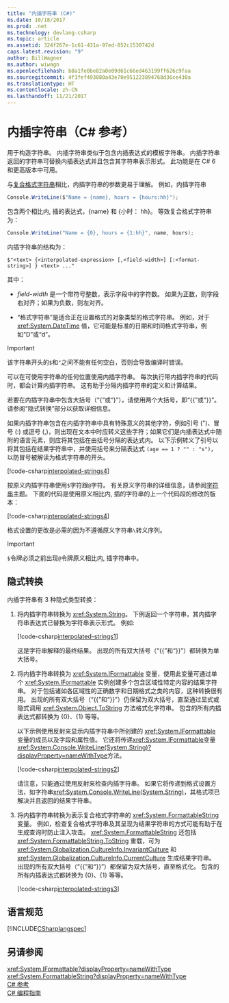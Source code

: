 ```yaml
---
title: "内插字符串 (C#)"
ms.date: 10/18/2017
ms.prod: .net
ms.technology: devlang-csharp
ms.topic: article
ms.assetid: 324f267e-1c61-431a-97ed-852c1530742d
caps.latest.revision: "9"
author: BillWagner
ms.author: wiwagn
ms.openlocfilehash: b8a1fe0be82a0e09d61c66ed463199ff626c9faa
ms.sourcegitcommit: 4f3fef493080a43e70e951223894768d36ce430a
ms.translationtype: HT
ms.contentlocale: zh-CN
ms.lasthandoff: 11/21/2017
---
```

# <a name="interpolated-strings-c-reference"></a>内插字符串（C# 参考）

用于构造字符串。  内插字符串类似于包含内插表达式的模板字符串。  内插字符串返回的字符串可替换内插表达式并且包含其字符串表示形式。 此功能是在 C# 6 和更高版本中可用。

与[复合格式字符串](../../../standard/base-types/composite-formatting.md#composite-format-string)相比，内插字符串的参数更易于理解。  例如，内插字符串  
  
```csharp  
Console.WriteLine($"Name = {name}, hours = {hours:hh}");
```  
包含两个相比内, 插的表达式，{name} 和 {小时： hh}。 等效复合格式字符串为：

```csharp
Console.WriteLine("Name = {0}, hours = {1:hh}", name, hours); 
```  

内插字符串的结构为：  
  
```  
$"<text> {<interpolated-expression> [,<field-width>] [:<format-string>] } <text> ..."  
```  

其中： 

- *field-width* 是一个带符号整数，表示字段中的字符数。 如果为正数，则字段右对齐；如果为负数，则左对齐。 

- “格式字符串”是适合正在设置格式的对象类型的格式字符串。 例如，对于 <xref:System.DateTime> 值，它可能是标准的日期和时间格式字符串，例如“D”或“d”。

> [!IMPORTANT]
> 该字符串开头的`$`和`"`之间不能有任何空白，否则会导致编译时错误。 

 可以在可使用字符串的任何位置使用内插字符串。  每次执行带内插字符串的代码时，都会计算内插字符串。 这有助于分隔内插字符串的定义和计算结果。  
  
 若要在内插字符串中包含大括号（“{”或“}”），请使用两个大括号，即“{{”或“}}”。  请参阅“隐式转换”部分以获取详细信息。  

如果内插字符串包含在内插字符串中具有特殊意义的其他字符，例如引号 (")、冒号 (:) 或逗号 (,)，则出现在文本中时应转义这些字符；如果它们是内插表达式中随附的语言元素，则应将其包括在由括号分隔的表达式内。 以下示例转义了引号以将其包括在结果字符串中，并使用括号来分隔表达式 `(age == 1 ? "" : "s")`，以防冒号被解读为格式字符串的开头。

[!code-csharp[interpolated-strings4](../../../../samples/snippets/csharp/language-reference/keywords/interpolated-strings4.cs#1)]  

按原义内插字符串使用`$`字符跟`@`字符。 有关原义字符串的详细信息，请参阅[字符串](string.md)主题。 下面的代码是使用原义相比内, 插的字符串的上一个代码段的修改的版本：

[!code-csharp[interpolated-strings4](../../../../samples/snippets/csharp/language-reference/keywords/interpolated-strings5.cs#1)]  

格式设置的更改是必需的因为不遵循原义字符串`\`转义序列。

> [!IMPORTANT]
> `$`令牌必须之前出现`@`令牌原义相比内, 插字符串中。


## <a name="implicit-conversions"></a>隐式转换  

内插字符串有 3 种隐式类型转换：  

1. 将内插字符串转换为 <xref:System.String>。 下例返回一个字符串，其内插字符串表达式已替换为字符串表示形式。 例如: 

   [!code-csharp[interpolated-strings1](../../../../samples/snippets/csharp/language-reference/keywords/interpolated-strings1.cs#1)]  

   这是字符串解释的最终结果。 出现的所有双大括号（“{{”和“}}”）都转换为单大括号。 

2. 将内插字符串转换为 <xref:System.IFormattable> 变量，使用此变量可通过单个 <xref:System.IFormattable> 实例创建多个包含区域性特定内容的结果字符串。 对于包括诸如各区域性的正确数字和日期格式之类的内容，这种转换很有用。  出现的所有双大括号（“{{”和“}}”）仍保留为双大括号，直至通过显式或隐式调用 <xref:System.Object.ToString> 方法格式化字符串。  包含的所有内插表达式都转换为 {0}、{1} 等等。  

   以下示例使用反射来显示内插字符串中所创建的 <xref:System.IFormattable> 变量的成员以及字段和属性值。 它还将传递<xref:System.IFormattable>变量<xref:System.Console.WriteLine(System.String)?displayProperty=nameWithType>方法。

   [!code-csharp[interpolated-strings2](../../../../samples/snippets/csharp/language-reference/keywords/interpolated-strings2.cs#1)]  

   请注意，只能通过使用反射来检查内插字符串。 如果它将传递到格式设置方法，如字符串<xref:System.Console.WriteLine(System.String)>，其格式项已解决并且返回的结果字符串。 

3. 将内插字符串转换为表示复合格式字符串的 <xref:System.FormattableString> 变量。 例如，检查复合格式字符串及其呈现为结果字符串的方式可能有助于在生成查询时防止注入攻击。 <xref:System.FormattableString> 还包括 <xref:System.FormattableString.ToString> 重载，可为 <xref:System.Globalization.CultureInfo.InvariantCulture> 和 <xref:System.Globalization.CultureInfo.CurrentCulture> 生成结果字符串。  出现的所有双大括号（“{{”和“}}”）都保留为双大括号，直至格式化。  包含的所有内插表达式都转换为 {0}、{1} 等等。  

   [!code-csharp[interpolated-strings3](../../../../samples/snippets/csharp/language-reference/keywords/interpolated-strings3.cs#1)]  

## <a name="language-specification"></a>语言规范  
 [!INCLUDE[CSharplangspec](~/includes/csharplangspec-md.md)]  
  
## <a name="see-also"></a>另请参阅  
 <xref:System.IFormattable?displayProperty=nameWithType>  
 <xref:System.FormattableString?displayProperty=nameWithType>  
 [C# 参考](../../../csharp/language-reference/index.md)  
 [C# 编程指南](../../../csharp/programming-guide/index.md)

